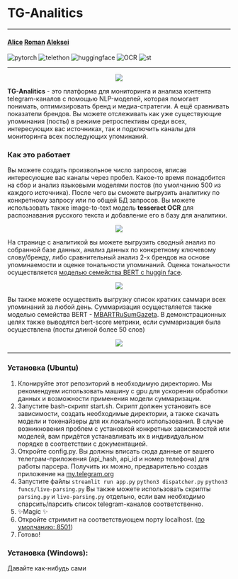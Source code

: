 # TG-Analitics

---
#### [Alice](https://github.com/alizhgir)   [Roman](https://google.com)     [Aleksei](https://github.com/WeinsGH)
![pytorch](https://img.shields.io/badge/pytorch-Used-green)     ![telethon](https://img.shields.io/badge/telethon-Used-blue)  ![huggingface](https://img.shields.io/badge/huggingface-Used-yellow) ![OCR](https://img.shields.io/badge/tesseract-Used-lightgrey) ![st](https://img.shields.io/badge/streamlit-Used-red)

---
<p align="center">
  <img src="https://github.com/WeinsGH/TG-Analytics/assets/109025285/65cb5519-d3a9-487c-a2a6-205c82aa87bb">
</p>

**TG-Analitics** - это платформа для мониторинга и анализа контента telegram-каналов с помощью NLP-моделей, которая помогает понимать, оптимизировать бренд и медиа-стратегии. А ещё сравнивать показатели брендов. Вы можете отслеживать как уже существующие упоминания (посты) в режиме ретроспективы среди всех, интересующих вас источниках, так и подключить каналы для мониторинга всех последующих упоминаний.

### Как это работает

Вы можете создать произвольное число запросов, вписав интересующие вас каналы через пробел. Какое-то время понадобится на сбор и анализ языковыми моделями постов (по умолчанию 500 из каждого источника). После чего вы сможете выгрузить аналитику по конкретному запросу или по общей БД запросов. Вы можете использовать также image-to-text модель **tesseract OCR** для распознавания русского текста и добавление его в базу для аналитики.
<p align="center">
  <img src="https://github.com/WeinsGH/TG-Analytics/assets/109025285/f3dd98f5-6ab6-4d03-a375-7f15aaaeda22">
</p>

На странице с аналитикой вы можете выгрузить сводный анализ по собранной базе данных, анализ данных по конкретному ключевому слову/бренду, либо сравнительный анализ 2-х брендов на основе упоминаемости и оценке тональности упоминаний. Оценка тональности осуществляется [моделью семейства BERT с huggin face](MonoHime/rubert-base-cased-sentiment-new).
<p align="center">
  <img src="https://github.com/WeinsGH/TG-Analytics/assets/109025285/78a3232e-cf8d-4e57-a2c3-a18f74fd7289">
</p>

Вы также можете осуществить выгрузку список кратких саммари всех упоминаний за любой день. Суммаризация осуществляется также моделью семейства BERT - [MBARTRuSumGazeta](https://huggingface.co/docs/transformers/model_doc/mbart). В демонстрационных целях также выводятся bert-score метрики, если суммаризация была осуществлена (посты длиной более 50 слов)
<p align="center">
  <img src="https://github.com/WeinsGH/TG-Analytics/assets/109025285/5fad9c69-2c90-4d00-bf2d-1f753601dfb6">
</p>

---

### **Установка (Ubuntu)**
1. Клонируйте этот репозиторий в необходимую директорию. Мы рекомендуем использовать машину с gpu для ускорения обработки данных и возможности применения модели суммаризации.
2. Запустите bash-скрипт start.sh. Скрипт должен установить все зависимости, создать необходимые директории, а также скачать модели и токенайзеры для их локального использования. В случае возникновения проблем с установкой конкретных зависимостей или моделей, вам придётся устанавливать их в индивидуальном порядке в соответствии с документацией.
3. Откройте config.py. Вы должны вписать сюда данные от вашего телеграм-приложения (api_hash, api_id и номер телефона) для работы парсера. Получить их можно, предварительно создав приложение на [my.telegram.org](my.telegram.org)
4. Запустите файлы 
```streamlit run app.py```
```python3 dispatcher.py```
```python3 funcs/live-parsing.py```
Вы также можете использовать скрипты ```parsing.py``` и ```live-parsing.py``` отдельно, если вам необходимо спарсить/парсить список telegram-каналов соответственно.
5. ✨Magic ✨
6. Откройте стримлит на соответствующем порту localhost. ([по умолчанию: 8501](http://localhost:8501))
7. Готово!

### Установка (Windows):
Давайте как-нибудь сами
